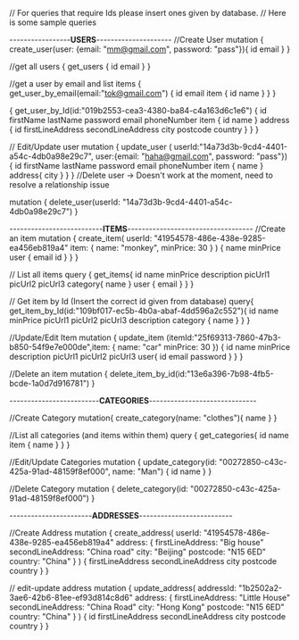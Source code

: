 // For queries that require Ids please insert ones given by database.
// Here is some sample queries

-----------------**USERS**---------------------
//Create User
mutation {
  create_user(user: {email: "mm@gmail.com", password: "pass"}){
    id
    email
  }
}

//get all users
{
  get_users {
    id
    email
  }
}

//get a user by email and list items
{
  get_user_by_email(email:"tok@gmail.com") {
    id
    email
    item {
      id
      name
    }
  }
}

{
  get_user_by_Id(id:"019b2553-cea3-4380-ba84-c4a163d6c1e6") {
    id
    firstName
    lastName
    password
    email
    phoneNumber
    item {
      id
      name
    }
    address {
      id
      firstLineAddress
      secondLineAddress
      city
      postcode
      country
    }
  }
}

// Edit/Update user
mutation {
  update_user (
    userId:"14a73d3b-9cd4-4401-a54c-4db0a98e29c7",
    user:{email: "haha@gmail.com", password: "pass"})
  {
    id
    firstName
    lastName
    password
    email
    phoneNumber
    item {
      name
    }
    address{
      city
    }
  }
}
//Delete user -> Doesn't work at the moment, need to resolve a relationship issue

mutation {
  delete_user(userId: "14a73d3b-9cd4-4401-a54c-4db0a98e29c7")
}

--------------------------**ITEMS**-----------------------------------
//Create an item
mutation {
  create_item(
    userId: "41954578-486e-438e-9285-ea456eb819a4"
    item: { name: "monkey", minPrice: 30 }
  ) {
    name
    minPrice
    user {
      email
      id
    }
  }
}

// List all items
query {
  get_items{
    id
    name
    minPrice
    description
    picUrl1
    picUrl2
    picUrl3
    category{
      name
    }
    user {
      email
    }
  }
}

// Get item by Id (Insert the correct id given from database)
query{
  get_item_by_Id(id:"109bf017-ec5b-4b0a-abaf-4dd596a2c552"){
    id
    name
    minPrice
    picUrl1
    picUrl2
    picUrl3
    description
    category {
      name
    }
  }
}

//Update/Edit Item
mutation {
  update_item (itemId:"25f69313-7860-47b3-b850-54f9e7e000de",item: {
      name: "car"
      minPrice: 30
  }) {
    id
    name
    minPrice
    description
    picUrl1
    picUrl2
    picUrl3
    user{
      id
      email
      password
    }
  }
}

//Delete an item
mutation {
  delete_item_by_id(id:"13e6a396-7b98-4fb5-bcde-1a0d7d916781")
}

-------------------------**CATEGORIES**------------------------------

//Create Category
mutation{
  create_category(name: "clothes"){
    name
  }
}

//List all categories (and items within them)
query {
  get_categories{
    id
    name
    item {
      name
    }
  }
}

//Edit/Update Categories
mutation {
  update_category(id: "00272850-c43c-425a-91ad-48159f8ef000", name: "Man") {
    id
    name
  }
}

//Delete Category
mutation {
  delete_category(id: "00272850-c43c-425a-91ad-48159f8ef000")
}

-----------------------**ADDRESSES**--------------------------

//Create Address
mutation {
  create_address(
    userId: "41954578-486e-438e-9285-ea456eb819a4"
    address: {
      firstLineAddress: "Big house"
      secondLineAddress: "China road"
      city: "Beijing"
      postcode: "N15 6ED"
      country: "China"
    }
  ) {
    firstLineAddress
    secondLineAddress
    city
    postcode
    country
  }
}

// edit-update address
mutation {
  update_address(
    addressId: "1b2502a2-3ae6-42b6-81ee-ef93d814c8d6"
    address: {
      firstLineAddress: "Little House"
      secondLineAddress: "China Road"
      city: "Hong Kong"
      postcode: "N15 6ED"
      country: "China"
    }
  ) {
    id
    firstLineAddress
    secondLineAddress
    city
    postcode
    country
  }
}

